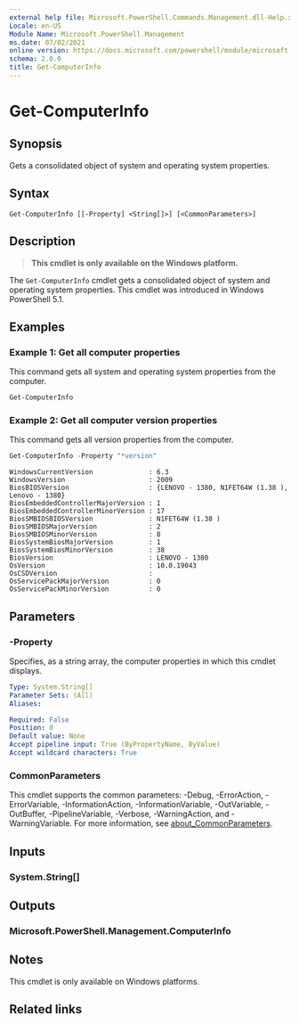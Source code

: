 ```yaml
---
external help file: Microsoft.PowerShell.Commands.Management.dll-Help.xml
Locale: en-US
Module Name: Microsoft.PowerShell.Management
ms.date: 07/02/2021
online version: https://docs.microsoft.com/powershell/module/microsoft.powershell.management/get-computerinfo?view=powershell-7.2&WT.mc_id=ps-gethelp
schema: 2.0.0
title: Get-ComputerInfo
---
```

# Get-ComputerInfo

## Synopsis
Gets a consolidated object of system and operating system properties.

## Syntax

```
Get-ComputerInfo [[-Property] <String[]>] [<CommonParameters>]
```

## Description

> **This cmdlet is only available on the Windows platform.**

The `Get-ComputerInfo` cmdlet gets a consolidated object of system and operating system properties.
This cmdlet was introduced in Windows PowerShell 5.1.

## Examples

### Example 1: Get all computer properties

This command gets all system and operating system properties from the computer.

```powershell
Get-ComputerInfo
```

### Example 2: Get all computer version properties

This command gets all version properties from the computer.

```powershell
Get-ComputerInfo -Property "*version"
```

```Output
WindowsCurrentVersion              : 6.3
WindowsVersion                     : 2009
BiosBIOSVersion                    : {LENOVO - 1380, N1FET64W (1.38 ), Lenovo - 1380}
BiosEmbeddedControllerMajorVersion : 1
BiosEmbeddedControllerMinorVersion : 17
BiosSMBIOSBIOSVersion              : N1FET64W (1.38 )
BiosSMBIOSMajorVersion             : 2
BiosSMBIOSMinorVersion             : 8
BiosSystemBiosMajorVersion         : 1
BiosSystemBiosMinorVersion         : 38
BiosVersion                        : LENOVO - 1380
OsVersion                          : 10.0.19043
OsCSDVersion                       :
OsServicePackMajorVersion          : 0
OsServicePackMinorVersion          : 0
```

## Parameters

### -Property

Specifies, as a string array, the computer properties in which this cmdlet displays.

```yaml
Type: System.String[]
Parameter Sets: (All)
Aliases:

Required: False
Position: 0
Default value: None
Accept pipeline input: True (ByPropertyName, ByValue)
Accept wildcard characters: True
```

### CommonParameters

This cmdlet supports the common parameters: -Debug, -ErrorAction, -ErrorVariable,
-InformationAction, -InformationVariable, -OutVariable, -OutBuffer, -PipelineVariable, -Verbose,
-WarningAction, and -WarningVariable. For more information, see
[about_CommonParameters](../Microsoft.PowerShell.Core/About/about_CommonParameters.md).

## Inputs

### System.String[]

## Outputs

### Microsoft.PowerShell.Management.ComputerInfo

## Notes

This cmdlet is only available on Windows platforms.

## Related links
